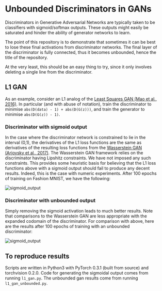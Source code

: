 # Unbounded Discriminators in GANs

Discriminators in Generative Adversarial Networks are typically taken to be
classifiers with sigmoid/softmax outputs. These outputs might easily be
saturated and hinder the ability of generator networks to learn.

The point of this repository is to demonstrate that sometimes it can be best to
lose these final activations from discriminator networks. The final layer of
the discriminator is fully connected, thus it becomes unbounded, hence the
title of the repository.

At the very least, this should be an easy thing to
try, since it only involves deleting a single line from the discriminator.


## L1 GAN

As an example, consider an L1 analog of the [Least Squares GAN (Mao et al.,
2016)](https://arxiv.org/abs/1611.04076). In particular (and with abuse of
notation), train the discriminator to minimise `abs(D(data) - 1) +
abs(D(G(z)))`, and train the generator to minimise `abs(D(G(z)) - 1)`.


### Discriminator with sigmoid output

In the case where the discriminator network is constrained to lie in the
interval (0,1), the derivatives of the L1 loss functions are the same as
derivatives of the resulting loss functions from the [Wasserstein GAN (Arjovsky
et al., 2017)](https://arxiv.org/abs/1701.07875). The Wasserstein GAN framework
relies on the discriminator having Lipshitz constraints. We have not imposed
any such constraints. This provides some heuristic basis for believing that the
L1 loss functions above with a sigmoid output should fail to produce any decent
results. Indeed, this is the case with numeric experiments.  After 100 epochs
of training on Fashion MNIST, we have the following:

![sigmoid_output](l1_output/output_99.jpg "Sigmoid
output from discriminator")

### Discriminator with unbounded output

Simply removing the sigmoid activation leads to much better results. Note that
comparisons to the Wasserstein GAN are less appropriate with the expanded
codomain of the discriminator. For comparison with above, here are the results
after 100 epochs of training with an unbounded discriminator:

![sigmoid_output](l1_unbounded_output/output_99.jpg "Unbounded output
from discriminator")


## To reproduce results

Scripts are written in Python3 with PyTorch 0.3.1 (built from source) and
torchvision 0.2.0. Code for generating the sigmoidal output comes from running
`l1_gan.py`. The unbounded gan results come from running `l1_gan_unbounded.py`.
